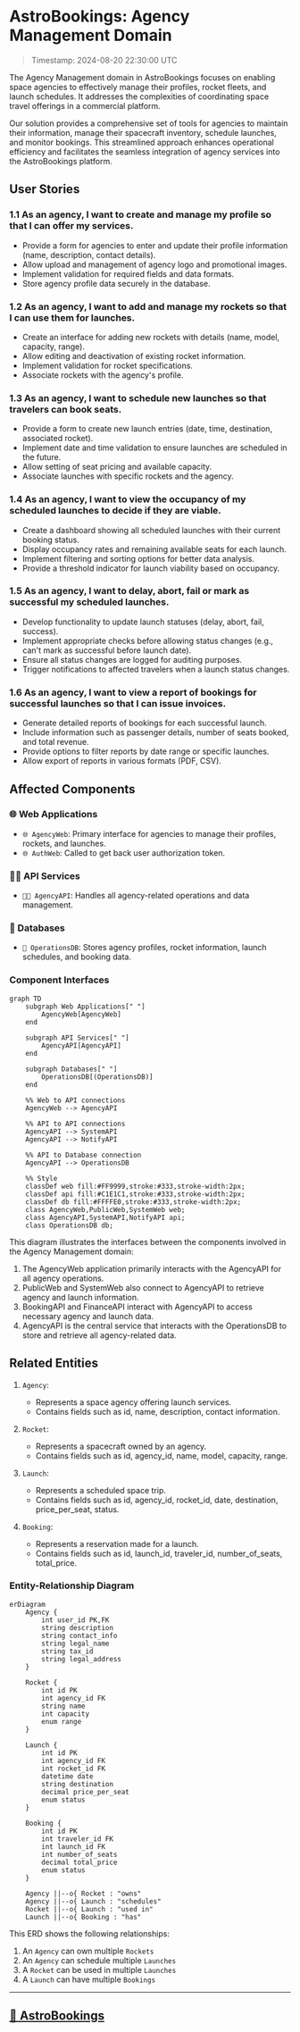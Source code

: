 # AstroBookings: Agency Management Domain

> Timestamp: 2024-08-20 22:30:00 UTC

The Agency Management domain in AstroBookings focuses on enabling space agencies to effectively manage their profiles, rocket fleets, and launch schedules. It addresses the complexities of coordinating space travel offerings in a commercial platform.

Our solution provides a comprehensive set of tools for agencies to maintain their information, manage their spacecraft inventory, schedule launches, and monitor bookings. This streamlined approach enhances operational efficiency and facilitates the seamless integration of agency services into the AstroBookings platform.

## User Stories

### 1.1 As an agency, I want to create and manage my profile so that I can offer my services.

- Provide a form for agencies to enter and update their profile information (name, description, contact details).
- Allow upload and management of agency logo and promotional images.
- Implement validation for required fields and data formats.
- Store agency profile data securely in the database.

### 1.2 As an agency, I want to add and manage my rockets so that I can use them for launches.

- Create an interface for adding new rockets with details (name, model, capacity, range).
- Allow editing and deactivation of existing rocket information.
- Implement validation for rocket specifications.
- Associate rockets with the agency's profile.

### 1.3 As an agency, I want to schedule new launches so that travelers can book seats.

- Provide a form to create new launch entries (date, time, destination, associated rocket).
- Implement date and time validation to ensure launches are scheduled in the future.
- Allow setting of seat pricing and available capacity.
- Associate launches with specific rockets and the agency.

### 1.4 As an agency, I want to view the occupancy of my scheduled launches to decide if they are viable.

- Create a dashboard showing all scheduled launches with their current booking status.
- Display occupancy rates and remaining available seats for each launch.
- Implement filtering and sorting options for better data analysis.
- Provide a threshold indicator for launch viability based on occupancy.

### 1.5 As an agency, I want to delay, abort, fail or mark as successful my scheduled launches.

- Develop functionality to update launch statuses (delay, abort, fail, success).
- Implement appropriate checks before allowing status changes (e.g., can't mark as successful before launch date).
- Ensure all status changes are logged for auditing purposes.
- Trigger notifications to affected travelers when a launch status changes.

### 1.6 As an agency, I want to view a report of bookings for successful launches so that I can issue invoices.

- Generate detailed reports of bookings for each successful launch.
- Include information such as passenger details, number of seats booked, and total revenue.
- Provide options to filter reports by date range or specific launches.
- Allow export of reports in various formats (PDF, CSV).

## Affected Components

### 🌐 Web Applications

- `🌐 AgencyWeb`: Primary interface for agencies to manage their profiles, rockets, and launches.
- `🌐 AuthWeb`: Called to get back user authorization token.

### 🧑‍💼 API Services

- `🧑‍💼 AgencyAPI`: Handles all agency-related operations and data management.

### 📇 Databases

- `📇 OperationsDB`: Stores agency profiles, rocket information, launch schedules, and booking data.

### Component Interfaces

```mermaid
graph TD
    subgraph Web Applications[" "]
        AgencyWeb[AgencyWeb]
    end

    subgraph API Services[" "]
        AgencyAPI[AgencyAPI]
    end

    subgraph Databases[" "]
        OperationsDB[(OperationsDB)]
    end

    %% Web to API connections
    AgencyWeb --> AgencyAPI

    %% API to API connections
    AgencyAPI --> SystemAPI
    AgencyAPI --> NotifyAPI

    %% API to Database connection
    AgencyAPI --> OperationsDB

    %% Style
    classDef web fill:#FF9999,stroke:#333,stroke-width:2px;
    classDef api fill:#C1E1C1,stroke:#333,stroke-width:2px;
    classDef db fill:#FFFFE0,stroke:#333,stroke-width:2px;
    class AgencyWeb,PublicWeb,SystemWeb web;
    class AgencyAPI,SystemAPI,NotifyAPI api;
    class OperationsDB db;
```

This diagram illustrates the interfaces between the components involved in the Agency Management domain:

1. The AgencyWeb application primarily interacts with the AgencyAPI for all agency operations.
2. PublicWeb and SystemWeb also connect to AgencyAPI to retrieve agency and launch information.
3. BookingAPI and FinanceAPI interact with AgencyAPI to access necessary agency and launch data.
4. AgencyAPI is the central service that interacts with the OperationsDB to store and retrieve all agency-related data.

## Related Entities

1. `Agency`:

   - Represents a space agency offering launch services.
   - Contains fields such as id, name, description, contact information.

2. `Rocket`:

   - Represents a spacecraft owned by an agency.
   - Contains fields such as id, agency_id, name, model, capacity, range.

3. `Launch`:

   - Represents a scheduled space trip.
   - Contains fields such as id, agency_id, rocket_id, date, destination, price_per_seat, status.

4. `Booking`:
   - Represents a reservation made for a launch.
   - Contains fields such as id, launch_id, traveler_id, number_of_seats, total_price.

### Entity-Relationship Diagram

```mermaid
erDiagram
    Agency {
        int user_id PK,FK
        string description
        string contact_info
        string legal_name
        string tax_id
        string legal_address
    }

    Rocket {
        int id PK
        int agency_id FK
        string name
        int capacity
        enum range
    }

    Launch {
        int id PK
        int agency_id FK
        int rocket_id FK
        datetime date
        string destination
        decimal price_per_seat
        enum status
    }

    Booking {
        int id PK
        int traveler_id FK
        int launch_id FK
        int number_of_seats
        decimal total_price
        enum status
    }

    Agency ||--o{ Rocket : "owns"
    Agency ||--o{ Launch : "schedules"
    Rocket ||--o{ Launch : "used in"
    Launch ||--o{ Booking : "has"
```

This ERD shows the following relationships:

1. An `Agency` can own multiple `Rockets`
2. An `Agency` can schedule multiple `Launches`
3. A `Rocket` can be used in multiple `Launches`
4. A `Launch` can have multiple `Bookings`

---

## [🚀 AstroBookings](https://github.com/AstroBookings)
